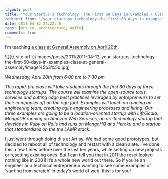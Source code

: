```yaml
---
layout: post
title: "Your Startup's Technology: The First 60 Days in Examples / Class at General Assembly"
redirect_from: "/your-startups-technology-the-first-60-days-in-examples-class-at-general-assembly"
date: 2011-04-12 22:22:40
tags: [art.sy, architecture, agile]
comments: true
---
```

I’m teaching [a class at General Assembly on April 20th](http://yourtechnology.eventbrite.com).

![]({{ site.url }}/images/posts/2011/2011-04-12-your-startups-technology-the-first-60-days-in-examples-class-at-general-assembly/image%5b3%5d.jpg)

_Wednesday, April 20th from 6:00 pm to 7:30 pm._

_This rapid-fire class will take students through the first 60 days of three technology startups. The course will examine the open-source tools, services and cutting edge best practices leveraged by entrepreneurs to set their companies off on the righ foot. Examples will touch on running an engineering team, creating agile engineering processes and hiring. Our three examples are going to be a location-oriented startup with Lift/Scala, MongoDB running on Amazon Web Services, an art-technology startup that develops in Ruby on Rails and runs on MongoHQ and Heroku and a startup that standardizes on the the LAMP stack._

I just went through doing this at [Art.sy](https://artsy.net). We had some good prototypes, but decided to reboot all of technology and restart with a clean slate. I’ve done this a few times before over the last ten years, while setting up new projects or resetting existing ones. But I can tell you that in 2011 the reset looked nothing like in 2001! It’s a whole new world out there. So if you’re an engineer or a technical entrepreneur wanting to see some examples of ‘starting from scratch’ in today’s world of web, this is for you!
